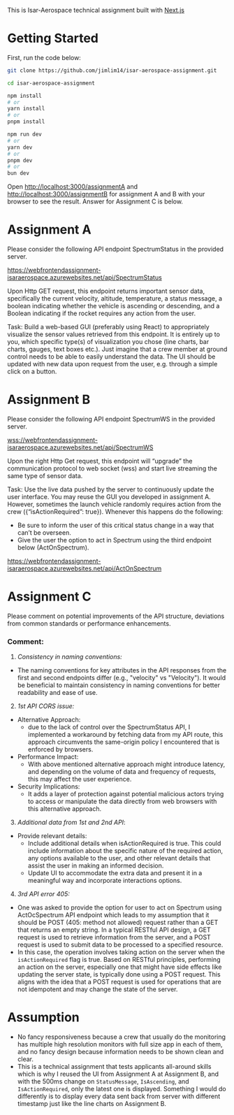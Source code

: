 This is Isar-Aerospace technical assignment built with [Next.js](https://nextjs.org/)

# Getting Started

First, run the code below:

```bash
git clone https://github.com/jimlim14/isar-aerospace-assignment.git

cd isar-aerospace-assignment

npm install
# or
yarn install
# or
pnpm install

npm run dev
# or
yarn dev
# or
pnpm dev
# or
bun dev
```

Open [http://localhost:3000/assignmentA](http://localhost:3000/assignmentA) and [http://localhost:3000/assignmentB](http://localhost:3000/assignmentB) for assignment A and B with your browser to see the result. Answer for Assignment C is below.
# Assignment A

Please consider the following API endpoint SpectrumStatus in the provided server.

https://webfrontendassignment-isaraerospace.azurewebsites.net/api/SpectrumStatus 

Upon Http GET request, this endpoint returns important sensor data, specifically the current velocity, altitude, temperature, a status message, a boolean indicating whether the vehicle is ascending or descending, and a Boolean indicating if the rocket requires any action from the user. 

Task: Build a web-based GUI (preferably using React) to appropriately visualize the sensor values retrieved from this endpoint. It is entirely up to you, which specific type(s) of visualization you chose (line charts, bar charts, gauges, text boxes etc.). Just imagine that a crew member at ground control needs to be able to easily understand the data. The UI should be updated with new data upon request from the user, e.g. through a simple click on a button.

# Assignment B

Please consider the following API endpoint SpectrumWS in the provided server.

[wss://webfrontendassignment-isaraerospace.azurewebsites.net/api/SpectrumWS](wss://webfrontendassignment-isaraerospace.azurewebsites.net/api/SpectrumWS)

Upon the right Http Get request, this endpoint will “upgrade” the communication protocol to web socket (wss) and start live streaming the same type of sensor data.

Task: Use the live data pushed by the server to continuously update the user interface. You may reuse the GUI you developed in assignment A. However, sometimes the launch vehicle randomly requires action from the crew ({“isActionRequired”: true}). Whenever this happens do the following: 
- Be sure to inform the user of this critical status change in a way that can’t be overseen. 
- Give the user the option to act in Spectrum using the third endpoint below (ActOnSpectrum).

https://webfrontendassignment-isaraerospace.azurewebsites.net/api/ActOnSpectrum

# Assignment C

Please comment on potential improvements of the API structure, deviations from common standards or performance enhancements.

### **Comment:**

1. *Consistency in naming conventions:*
- The naming conventions for key attributes in the API responses from the first and second endpoints differ (e.g., "velocity" vs "Velocity"). It would be beneficial to maintain consistency in naming conventions for better readability and ease of use.

2. *1st API CORS issue:*
- Alternative Approach:
  - due to the lack of control over the SpectrumStatus API, I implemented a workaround by fetching data from my API route, this approach circumvents the same-origin policy I encountered that is enforced by browsers.
- Performance Impact:
  - With above mentioned alternative approach might introduce latency, and depending on the volume of data and frequency of requests, this may affect the user experience.
- Security Implications:
  - It adds a layer of protection against potential malicious actors trying to access or manipulate the data directly from web browsers with this alternative approach.

3. *Additional data from 1st and 2nd API*:
- Provide relevant details:
  - Include additional details when isActionRequired is true. This could include information about the specific nature of the required action, any options available to the user, and other relevant details that assist the user in making an informed decision.
  - Update UI to accommodate the extra data and present it in a meaningful way and incorporate interactions options.

4. *3rd API error 405:*
- One was asked to provide the option for user to act on Spectrum using ActOcSpectrum API endpoint which leads to my assumption that it should be POST (405: method not allowed) request rather than a GET that returns an empty string. In a typical RESTful API design, a GET request is used to retrieve information from the server, and a POST request is used to submit data to be processed to a specified resource.
- In this case, the operation involves taking action on the server when the `isActionRequired` flag is true. Based on RESTful principles, performing an action on the server, especially one that might have side effects like updating the server state, is typically done using a POST request. This aligns with the idea that a POST request is used for operations that are not idempotent and may change the state of the server.

# Assumption

- No fancy responsiveness because a crew that usually do the monitoring has multiple high resolution monitors with full size app in each of them, and no fancy design because information needs to be shown clean and clear.
- This is a technical assignment that tests applicants all-around skills which is why I reused the UI from Assignment A at Assignment B, and with the 500ms change on `StatusMessage`, `IsAscending`, and `IsActionRequired`, only the latest one is displayed. Something I would do differently is to display every data sent back from server with different timestamp just like the line charts on Assignment B. 
